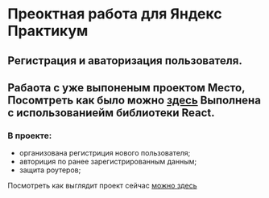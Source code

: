 # Преоктная работа для Яндекс Практикум  
## Регистрация и аваторизация пользователя. 

Рабаота с уже выпоненым проектом Место,   
Посомтреть как было можно [здесь](https://LarisaKindalova.github.io/mesto-react/)
Выполнена c использованиейм библиотеки React. 
---
### В проекте: 
* организована регистриция нового пользователя; 
* авториция по ранее зарегистрированным данным; 
* защита роутеров; 

Посмотреть как выглядит проект сейчас [можно здесь](https://LarisaKindalova.github.io/react-mesto-auth)
